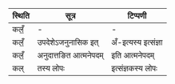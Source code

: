 | स्थिति | सूत्र | टिप्पणी |
| ----- | ------- | ------ |
| कलँ॒ | - | - |
| कलँ॒ | उपदेशेऽजनुनासिक इत् | अँ-इत्यस्य इत्संज्ञा |
| कलँ॒ | अनुदात्तङित आत्मनेपदम् | इति आत्मनेपदम् |
| कल् | तस्य लोपः | इत्संज्ञकस्य लोपः |
